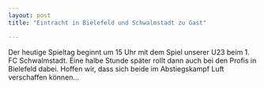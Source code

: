 ```yaml
---
layout: post
title: "Eintracht in Bielefeld und Schwalmstadt zu Gast"

---
```


Der heutige Spieltag beginnt um 15 Uhr mit dem Spiel unserer U23 beim 1. FC Schwalmstadt. Eine halbe Stunde später rollt dann auch bei den Profis in Bielefeld dabei. Hoffen wir, dass sich beide im Abstiegskampf Luft verschaffen können...



